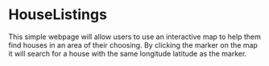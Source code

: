 # HouseListings
This simple webpage will allow users to use an interactive map to help them find houses in an area of their choosing. By clicking the marker on the map it will search for a house with the same longitude latitude as the marker.
